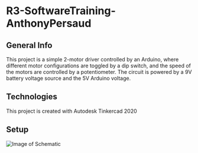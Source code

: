 # R3-SoftwareTraining-AnthonyPersaud

## General Info
This project is a simple 2-motor driver controlled by an Arduino, where different motor configurations are toggled by a dip switch, and the speed of the motors are controlled by a potentiometer. The circuit is powered by a 9V battery voltage source and the 5V Arduino voltage.

## Technologies
This project is created with Autodesk Tinkercad 2020

## Setup
![Image of Schematic](https://ibb.co/m8D2Nnq)
